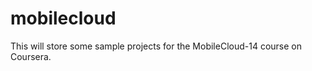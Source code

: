 mobilecloud
===========
This will store some sample projects for the MobileCloud-14 course on Coursera.
